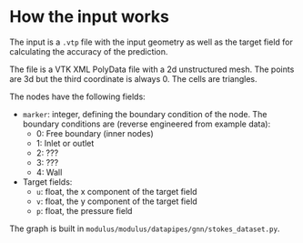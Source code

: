 # How the input works

The input is a `.vtp` file with the input geometry as well as the target field for calculating the accuracy of the prediction.

The file is a VTK XML PolyData file with a 2d unstructured mesh. The points are 3d but the third coordinate is always 0. The cells are triangles.

The nodes have the following fields:

- `marker`: integer, defining the boundary condition of the node. The boundary conditions are (reverse engineered from example data):
  - 0: Free boundary (inner nodes)
  - 1: Inlet or outlet
  - 2: ???
  - 3: ???
  - 4: Wall
- Target fields:
  - `u`: float, the x component of the target field
  - `v`: float, the y component of the target field
  - `p`: float, the pressure field

The graph is built in `modulus/modulus/datapipes/gnn/stokes_dataset.py`.